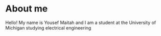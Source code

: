 # About me

Hello! My name is Yousef Maitah and I am a student at the University of Michigan studying electrical engineering